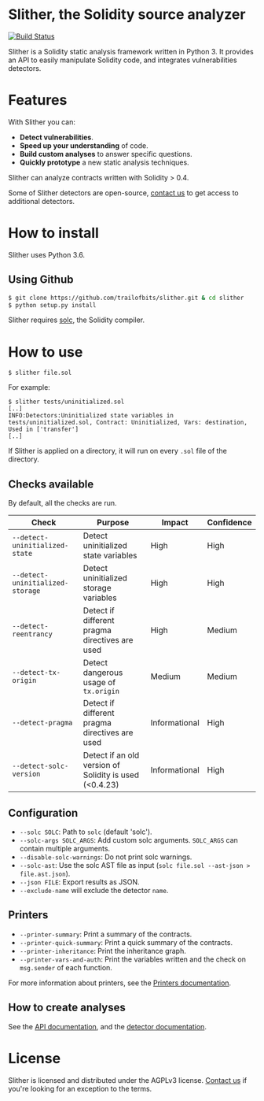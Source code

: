 # Slither, the Solidity source analyzer
[![Build Status](https://travis-ci.com/trailofbits/slither.svg?token=JEF97dFy1QsDCfQ2Wusd&branch=master)](https://travis-ci.com/trailofbits/slither)

Slither is a Solidity static analysis framework written in Python 3. It provides an API to easily manipulate Solidity code, and integrates vulnerabilities detectors.

# Features
With Slither you can:
- **Detect vulnerabilities**.
- **Speed up your understanding** of code.
- **Build custom analyses** to answer specific questions.
- **Quickly prototype** a new static analysis techniques.

Slither can analyze contracts written with Solidity > 0.4.

Some of Slither detectors are open-source, [contact us](https://www.trailofbits.com/contact/) to get access to additional detectors.

# How to install

Slither uses Python 3.6.
<!--- 
## Using Pip

```
$ pip install slither-analyzer
```
-->
## Using Github

```bash
$ git clone https://github.com/trailofbits/slither.git & cd slither
$ python setup.py install 
```

Slither requires [solc](https://github.com/ethereum/solidity/), the Solidity compiler.

# How to use

``` 
$ slither file.sol
``` 

For example:

``` 
$ slither tests/uninitialized.sol
[..]
INFO:Detectors:Uninitialized state variables in tests/uninitialized.sol, Contract: Uninitialized, Vars: destination, Used in ['transfer']
[..]
``` 

If Slither is applied on a directory, it will run on every `.sol` file of the directory.

## Checks available

By default, all the checks are run.

Check | Purpose | Impact | Confidence
--- | --- | --- | ---
`--detect-uninitialized-state`| Detect uninitialized state variables | High | High
`--detect-uninitialized-storage`| Detect uninitialized storage variables | High | High
`--detect-reentrancy`| Detect if different pragma directives are used | High | Medium
`--detect-tx-origin`| Detect dangerous usage of `tx.origin` | Medium | Medium
`--detect-pragma`| Detect if different pragma directives are used | Informational | High
`--detect-solc-version`| Detect if an old version of Solidity is used (<0.4.23) | Informational | High

##  Configuration
* `--solc SOLC`: Path to `solc` (default 'solc').
* `--solc-args SOLC_ARGS`: Add custom solc arguments. `SOLC_ARGS` can contain multiple arguments.
* `--disable-solc-warnings`: Do not print solc warnings.
* `--solc-ast`: Use the solc AST file as input (`solc file.sol --ast-json > file.ast.json`).
* `--json FILE`: Export results as JSON.
* `--exclude-name` will exclude the detector `name`.

## Printers
* `--printer-summary`: Print a summary of the contracts.
* `--printer-quick-summary`: Print a quick summary of the contracts.
* `--printer-inheritance`: Print the inheritance graph.
* `--printer-vars-and-auth`: Print the variables written and the check on `msg.sender` of each function.

For more information about printers, see the [Printers documentation](https://github.com/trailofbits/slither/wiki/Printer-documentation).

## How to create analyses

See the [API documentation](https://github.com/trailofbits/slither/wiki/API-examples), and the [detector documentation](https://github.com/trailofbits/slither/wiki/Adding-a-new-detector).


# License

Slither is licensed and distributed under the AGPLv3 license. [Contact us](mailto:opensource@trailofbits.com) if you're looking for an exception to the terms.
